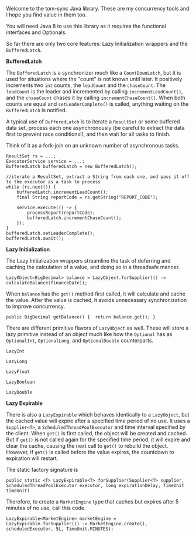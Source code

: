 Welcome to the tom-sync Java library. These are my concurrency tools and I hope you find value in them too.

You will need Java 8 to use this library as it requires the functional interfaces and Optionals. 

So far there are only two core features: Lazy Initialization wrappers and the `BufferedLatch`. 

**BufferedLatch**

The `BufferedLatch` is a synchronizer much like a `CountDownLatch`, but it is used for situations where the "count" is not known until later. It positively increments two `int` counts, the `leadCount` and the `chaseCount`. The `leadCount` is the leader and incremented by calling `incrementLeadCount()`, and the `chaseCount` chases it by calling `incrementChaseCount()`. When both counts are equal and `setLeaderComplete()` is called, anything waiting on the `BufferedLatch` is notified. 

A typical use of `BufferedLatch` is to iterate a `ResultSet` or some buffered data set, process each one asynchronously (be careful to extract the data first to prevent race conditions!), and then wait for all tasks to finish.

Think of it as a fork-join on an unknown number of asynchronous tasks.

```
ResultSet rs = ...;
ExecutorService service = ...;
BufferedLatch bufferedLatch = new BufferedLatch();

//iterate a ResultSet, extract a String from each one, and pass it off to the executor as a task to process
while (rs.next()) { 
    bufferedLatch.incrementLeadCount();
    final String reportCode = rs.getString("REPORT_CODE");
    
    service.execute(() -> {
        processReport(reportCode);
        bufferedLatch.incrementChaseCount();
    });
}
bufferedLatch.setLeaderComplete();
bufferedLatch.await();
```

**Lazy Initialization**

The Lazy Initialization wrappers streamline the task of deferring and caching the calculation of a value, and doing so in a threadsafe manner.

`LazyObject<BigDecimal> balance = LazyObject.forSupplier(() -> calculateBalance(financeDate));`

When `balance` has the `get()` method first called, it will calculate and cache the value. After the value is cached, it avoids unnecessary synchronization to improve concurrency. 

`public BigDecimal getBalance() { 
    return balance.get();
}`

There are different primitive flavors of `LazyObject` as well. These will store a lazy primitive instead of an object much like how the `Optional` has as `OptionalInt`, `OptionalLong`, and `OptionalDouble` counterparts.

`LazyInt`

`LazyLong`

`LazyFloat`

`LazyBoolean`

`LazyDouble`



**Lazy Expirable**

There is also a `LazyExpirable` which behaves identically to a `LazyObject`, but the cached value will expire after a specified time period of no use. It uses a `Supplier<T>`, a `ScheduledThreadPoolExecutor` and time interval specified by the client. When `get()` is first called, the object will be created and cached. But if `get()` is not called again for the specified time period, it will expire and clear the cache, causing the next call to `get()` to rebuild the object. However, if `get()` is called before the value expires, the countdown to expiration will restart. 

The static factory signature is

`public static <T> LazyExpirable<T> forSupplier(Supplier<T> supplier, ScheduledThreadPoolExecutor executor, long expirationDelay, TimeUnit timeUnit)`

Therefore, to create a `MarketEngine` type that caches but expires after 5 minutes of no use, call this code. 

`LazyExpirable<MarketEngine> marketEngine = LazyExpirable.forSupplier(() -> MarketEngine.create(), scheduledExecutor, 5L, TimeUnit.MINUTES);`


